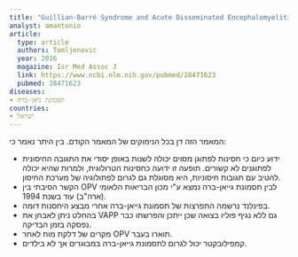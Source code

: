 ```yaml
---
title: "Guillian-Barré Syndrome and Acute Disseminated Encephalomyelitis related to the Bivalent Oral Poliovirus Vaccine"
analyst: amantonio
article:
  type: article
  authors: Tomljenovic
  year: 2016
  magazine: Isr Med Assoc J
  link: https://www.ncbi.nlm.nih.gov/pubmed/28471623
  pubmed: 28471623
diseases:
- תסמונת גיאן-ברה
countries:
- ישראל
---
```


המאמר הזה דן בכל הנימוקים של המאמר הקודם. בין היתר נאמר כי:
- ידוע כיום כי חסינות לפתוגן מסוים יכולה לשנות באופן יסודי את התגובה החיסונית לפתוגנים לא קשורים. תופעה זו ידועה כחסינות הטרולוגית, ולמרות שהיא יכולה להטיב עם תגובות חיסוניות, היא מסוגלת גם לגרום לפתולוגיה של מערכת החיסון.
- הקשר הסיבתי בין OPV לבין תסמונת גייאן-ברה נמצא ע"י מכון הבריאות הלאומי (ארה"ב) עוד בשנת 1994.
- בפינלנד נרשמה התפרצות של תסמונת גייאן-ברה אחרי מבצע היחסנות דומה.
- בהחלט ניתן לאבחן את VAPP גם ללא נגיף פוליו בצואה שכן ייתכן והפרשתו כבר נפסקה בזמן הבדיקה.
- מקרים של דלקת מוח לאחר OPV תוארו בעבר.
- קמפילובקטר יכול לגרום לתסמונת גייאן-ברה במבוגרים אך לא בילדים.
